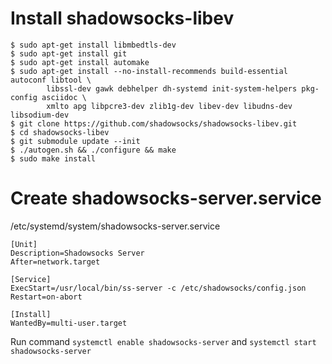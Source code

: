 # Install shadowsocks-libev
```
$ sudo apt-get install libmbedtls-dev
$ sudo apt-get install git
$ sudo apt-get install automake
$ sudo apt-get install --no-install-recommends build-essential autoconf libtool \
        libssl-dev gawk debhelper dh-systemd init-system-helpers pkg-config asciidoc \
        xmlto apg libpcre3-dev zlib1g-dev libev-dev libudns-dev libsodium-dev
$ git clone https://github.com/shadowsocks/shadowsocks-libev.git
$ cd shadowsocks-libev
$ git submodule update --init
$ ./autogen.sh && ./configure && make
$ sudo make install
```
# Create shadowsocks-server.service
/etc/systemd/system/shadowsocks-server.service
```
[Unit]
Description=Shadowsocks Server
After=network.target

[Service]
ExecStart=/usr/local/bin/ss-server -c /etc/shadowsocks/config.json
Restart=on-abort

[Install]
WantedBy=multi-user.target
```
Run command `systemctl enable shadowsocks-server` and `systemctl start shadowsocks-server`
